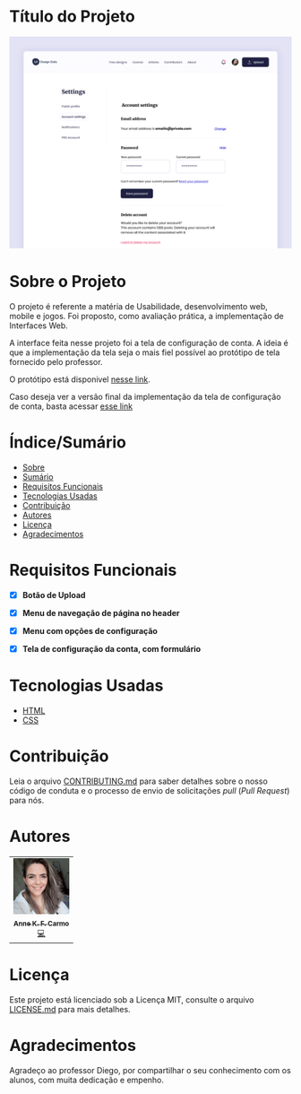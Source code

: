 # Título do Projeto


![Capa do Projeto](./images/day_1388.png)

# Sobre o Projeto

O projeto é referente a matéria de Usabilidade, desenvolvimento web, mobile e jogos. Foi proposto, como avaliação prática, a implementação de Interfaces Web. 

A interface feita nesse projeto foi a tela de configuração de conta. A ideia é que a implementação da tela seja o mais fiel possível ao protótipo de tela fornecido pelo professor.

O protótipo está disponivel [nesse link](https://uidesigndaily.com/posts/figma-account-settings-form-day-1388).

Caso deseja ver a versão final da implementação da tela de configuração de conta, basta acessar [esse link](https://configuracoes-conta-c6aroq9ez-annekarolinefc.vercel.app/)

# Índice/Sumário

* [Sobre](#sobre-o-projeto)
* [Sumário](#índice/sumário)
* [Requisitos Funcionais](#requisitos-funcionais)
* [Tecnologias Usadas](#tecnologias-usadas)
* [Contribuição](#contribuição)
* [Autores](#autores)
* [Licença](#licença)
* [Agradecimentos](#agradecimentos)


# Requisitos Funcionais 

- [x] **Botão de Upload**
- [x] **Menu de navegação de página no header**
- [x] **Menu com opções de configuração**
- [x] **Tela de configuração da conta, com formulário**


# Tecnologias Usadas

- [HTML](https://developer.mozilla.org/pt-BR/docs/Web/HTML)
- [CSS](https://developer.mozilla.org/pt-BR/docs/Web/CSS)


# Contribuição

Leia o arquivo [CONTRIBUTING.md](CONTRIBUTING.md) para saber detalhes sobre o nosso código de conduta e o processo de envio de solicitações *pull* (*Pull Request*) para nós.

# Autores

<table>
  <tbody>
    <tr>
    <td align="center">
	  	<a href="https://kentcdodds.com">
			<img src="ft_Anne.jpg" width="100px;" alt="Anne Karoline"/>
			<br />
			<sub><b>Anne K. F. Carmo</b></sub>
		</a>
		<br />
		<a href="https://github.com/testing-library/react-testing-library/commits?author=kentcdodds" title="Code">💻</a>
	</td>
    </tr>
	</tbody>
<table>

# Licença

Este projeto está licenciado sob a Licença MIT,  consulte o arquivo [LICENSE.md](LICENSE.md) para mais detalhes.

# Agradecimentos

Agradeço ao professor Diego, por compartilhar o seu conhecimento com os alunos, com muita dedicação e empenho.